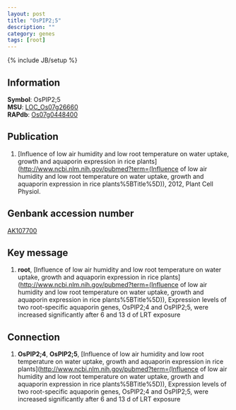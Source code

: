 ```yaml
---
layout: post
title: "OsPIP2;5"
description: ""
category: genes
tags: [root]
---
```

{% include JB/setup %}

## Information
__Symbol__: OsPIP2;5  
__MSU__: [LOC_Os07g26660](http://rice.plantbiology.msu.edu/cgi-bin/ORF_infopage.cgi?orf=LOC_Os07g26660)  
__RAPdb__: [Os07g0448400](http://rapdb.dna.affrc.go.jp/viewer/gbrowse_details/irgsp1?name=Os07g0448400)  

## Publication
1. [Influence of low air humidity and low root temperature on water uptake, growth and aquaporin expression in rice plants](http://www.ncbi.nlm.nih.gov/pubmed?term=(Influence of low air humidity and low root temperature on water uptake, growth and aquaporin expression in rice plants%5BTitle%5D)), 2012, Plant Cell Physiol.

## Genbank accession number
[AK107700](http://www.ncbi.nlm.nih.gov/nuccore/AK107700)

## Key message
1. __root__, [Influence of low air humidity and low root temperature on water uptake, growth and aquaporin expression in rice plants](http://www.ncbi.nlm.nih.gov/pubmed?term=(Influence of low air humidity and low root temperature on water uptake, growth and aquaporin expression in rice plants%5BTitle%5D)),  Expression levels of two root-specific aquaporin genes, OsPIP2;4 and OsPIP2;5, were increased significantly after 6 and 13 d of LRT exposure

## Connection
1. __OsPIP2;4__, __OsPIP2;5__, [Influence of low air humidity and low root temperature on water uptake, growth and aquaporin expression in rice plants](http://www.ncbi.nlm.nih.gov/pubmed?term=(Influence of low air humidity and low root temperature on water uptake, growth and aquaporin expression in rice plants%5BTitle%5D)),  Expression levels of two root-specific aquaporin genes, OsPIP2;4 and OsPIP2;5, were increased significantly after 6 and 13 d of LRT exposure


